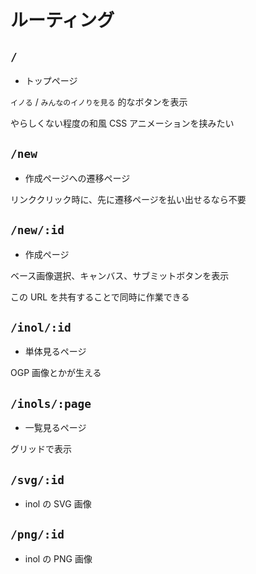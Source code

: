 # ルーティング

## `/`

- トップページ

`イノる` / `みんなのイノりを見る` 的なボタンを表示

やらしくない程度の和風 CSS アニメーションを挟みたい

## `/new`

- 作成ページへの遷移ページ

リンククリック時に、先に遷移ページを払い出せるなら不要

## `/new/:id`

- 作成ページ

ベース画像選択、キャンバス、サブミットボタンを表示

この URL を共有することで同時に作業できる

## `/inol/:id`

- 単体見るページ

OGP 画像とかが生える

## `/inols/:page`

- 一覧見るページ

グリッドで表示

## `/svg/:id`

- inol の SVG 画像

## `/png/:id`

- inol の PNG 画像
